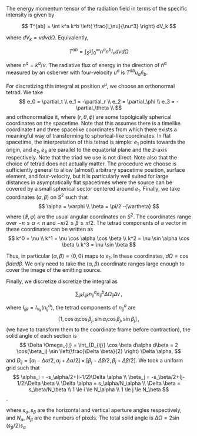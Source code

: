 The energy momentum tensor of the radiation field in terms of the specific intensity is given by

$$
T^{ab} = \int k^a k^b \left( \frac{I_\nu}{\nu^3} \right) dV_k 
$$

where $dV_k = \nu d\nu d\Omega$. Equivalently,

$$
T^{a b} = \int_{S^2} \int_0^\infty n^a n^b I_\nu d\nu d\Omega 
$$

where $n^a = k^a / \nu$. The radiative flux of energy in the direction of $\bar{n}^a$ measured by an osberver with four-velocity $u^a$ is $T^{a b} u_a \bar{n}_b$.

For discretizing this integral at position $x^\mu$, we choose an orthonormal tetrad. We take
$$
e_0 = \partial_t \\
e_1 = -\partial_r \\
e_2 = \partial_\phi \\
e_3 = -\partial_\theta \\
$$
and orthonormalize it, where $(r,\theta, \phi)$ are some topolgically spherical coordinates on the spacetime.
Note that this assumes there is a timelike coordinate $t$ and three spacelike coordinates from which there exists a meaningful way of transforming to spherical-like coordinates. In flat spacetime, the interpretation of this tetrad is simple: $e_1$ points towards the origin, and $e_2, e_3$ are parallel to the equatorial plane and the $z$-axis respectively. Note that the triad we use is not direct. Note also that the choice of tetrad does not actually matter. The procedure we choose is sufficiently general to allow (almost) arbitrary spacetime position, surface element, and four-velocity, but it is particularly well suited for large distances in asymptotically flat spacetimes where the source can be covered by a small spherical sector centered around $e_1$.
Finally, we take coordinates $(\alpha, \beta)$ on $S^2$ such that 
$$
\alpha = \varphi \\
\beta = \pi/2 -{\vartheta}
$$
where $(\vartheta, \varphi)$ are the usual angular coordinates on $S^2$. The coordinates range over $-π \le \alpha \lt \pi$ and $-\pi/2 \le \beta \le \pi/2$. The tetrad components of a vector in these coordinates can be written as
$$
k^0 = \nu \\ 
k^1 = \nu \cos \alpha \cos \beta \\
k^2 = \nu \sin \alpha \cos \beta \\
k^3 = \nu \sin \beta 
$$ 

Thus, in particular $(\alpha, \beta) = (0,0)$ maps to $e_1$. In these coordinates, $d\Omega = \cos \beta d\alpha d\beta$. We only need to take the $(\alpha, \beta)$ coordinate ranges large enough to cover the image of the emitting source. 

 
Finally, we discretize discretize the integral as

$$
\sum_{i j k} I_{ijk} n^a_{ij} n^b_{ij} \Delta \Omega_{ij} \Delta \nu \, ,    
$$

where $I_{ijk} = I_{\nu_k}(n^a_{ij})$, the tetrad components of $n^a_{ij}$ are 
$$
[1, \cos \alpha_i \cos \beta_j, \sin \alpha_i \cos \beta_j, \sin \beta_j]\, ,
$$
(we have to transform them to the coordinate frame before contraction), the solid angle of each section is
$$
\Delta \Omega_{ij} = \int_{D_{ij}} \cos \beta d\alpha d\beta = 2 \cos(\beta_j) \sin \left(\frac{\Delta \beta}{2} \right) \Delta \alpha,
$$
and $D_{ij} = [\alpha_i-\Delta \alpha/2, \alpha_i+\Delta \alpha/2] \times [\beta_j - \Delta \beta / 2, \beta_j + \Delta \beta /2]$. We took a uniform grid such that 
$$
\alpha_i = -s_\alpha/2+(i-1/2)\Delta \alpha \\ 
\beta_j = -s_\beta/2+(j-1/2)\Delta \beta \\
\Delta \alpha = s_\alpha/N_\alpha \\
\Delta \beta = s_\beta/N_\beta \\
1 \le i \le N_\alpha \\ 
1 \le j \le N_\beta
$$. 

where $s_\alpha, s_\beta$ are the horizontal and vertical aperture angles respectively, and $N_\alpha$, $N_\beta$ are the numbers of pixels. The total solid angle is $\Delta \Omega = 2 \sin(s_\beta/2)s_\alpha$
  